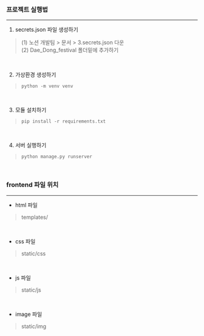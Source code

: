 ### 프로젝트 실행법
-------
1. secrets.json 파일 생성하기
> (1) 노션 개발팀 > 문서 > 3.secrets.json 다운<br>
> (2) Dae_Dong_festival 폴더밑에 추가하기
<br>

2. 가상환경 생성하기
> ```
> python -m venv venv
> ```
<br>

3. 모듈 설치하기
> ```
> pip install -r requirements.txt
> ```
<br>

4. 서버 실행하기
> ```
> python manage.py runserver
> ```
<br>

### frontend 파일 위치
------
* html 파일
> templates/
<br>

* css 파일
> static/css
<br>

* js 파일
> static/js
<br>

* image 파일
> static/img
<br>

